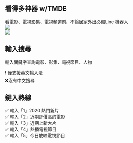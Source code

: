 ## 看得多神器 w/TMDB
看電影、電視影集、電視頻道前，不論居家外出必備Line 機器人  
![](https://i.imgur.com/hbA0O0q.png)   
![](https://i.imgur.com/9myJ1RP.png)  

## 輸入搜尋
輸入關鍵字查詢電影、影集、電視節目、人物

❗️ 僅支援英文輸入法  
❌沒有中文搜尋   

## 鍵入熱線
✅  輸入「1」2020 熱門新片  
✅  輸入「2」近期評價高的電影  
✅  輸入「3」近期上新大片  
✅  輸入「4」熱播電視節目  
✅  輸入「5」今日放映電視節目  
